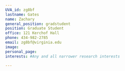 ```yaml
---
UVA_id: zg8bf
lastname: Gates
name: Zachary
general_position: gradstudent
position: Graduate Student
office: 121 Kerchof Hall
phone: 434-982-2785
email: zg8bf@virginia.edu
image:
personal_page:
interests: #Any and all narrower research interests

---
```


